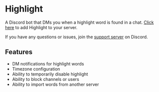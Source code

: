 # Highlight
A Discord bot that DMs you when a highlight word is found in a chat.
[Click here](https://discord.com/oauth2/authorize?client_id=730101972103069795&scope=bot&permissions=8192) to add Highlight to your server.

If you have any questions or issues, join the [support server](https://discord.gg/eHxvStNJb7) on Discord.

## Features
- DM notifications for highlight words
- Timezone configuration
- Ability to temporarily disable highlight
- Ability to block channels or users
- Ability to import words from another server
